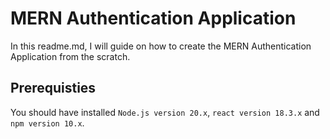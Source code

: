 # MERN Authentication Application

In this readme.md, I will guide on how to create the MERN Authentication Application from the scratch.

## Prerequisties

You should have installed `Node.js version 20.x`, `react version 18.3.x` and `npm version 10.x`.
